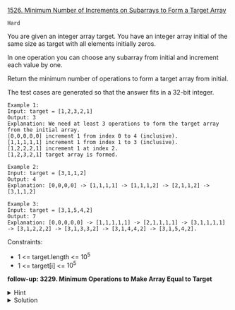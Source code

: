 [1526. Minimum Number of Increments on Subarrays to Form a Target Array](https://www.youtube.com/watch?v=LA8NMbeF4Xg)

`Hard`

You are given an integer array target. You have an integer array initial of the same size as target with all elements initially zeros.

In one operation you can choose any subarray from initial and increment each value by one.

Return the minimum number of operations to form a target array from initial.

The test cases are generated so that the answer fits in a 32-bit integer.

```
Example 1:
Input: target = [1,2,3,2,1]
Output: 3
Explanation: We need at least 3 operations to form the target array from the initial array.
[0,0,0,0,0] increment 1 from index 0 to 4 (inclusive).
[1,1,1,1,1] increment 1 from index 1 to 3 (inclusive).
[1,2,2,2,1] increment 1 at index 2.
[1,2,3,2,1] target array is formed.

Example 2:
Input: target = [3,1,1,2]
Output: 4
Explanation: [0,0,0,0] -> [1,1,1,1] -> [1,1,1,2] -> [2,1,1,2] -> [3,1,1,2]

Example 3:
Input: target = [3,1,5,4,2]
Output: 7
Explanation: [0,0,0,0,0] -> [1,1,1,1,1] -> [2,1,1,1,1] -> [3,1,1,1,1] -> [3,1,2,2,2] -> [3,1,3,3,2] -> [3,1,4,4,2] -> [3,1,5,4,2].
```

Constraints:

- 1 <= target.length <= $10^5$
- 1 <= target[i] <= $10^5$

**follow-up: 3229. Minimum Operations to Make Array Equal to Target**

<details>
<summary>Hint</summary>

For a given range of values in target, an optimal strategy is to increment the entire range by the minimum value. The minimum in a range could be obtained with Range minimum query or Segment trees algorithm.

</details>

<details>
<summary>Solution</summary>

[HuifengGuan](https://www.youtube.com/watch?v=LA8NMbeF4Xg)
</details>